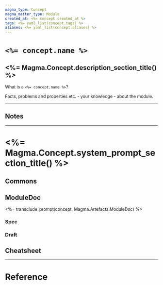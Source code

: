 ```yaml
---
magma_type: Concept
magma_matter_type: Module
created_at: <%= concept.created_at %> 
tags: <%= yaml_list(concept.tags) %>
aliases: <%= yaml_list(concept.aliases) %>
---
```

# `<%= concept.name %>`

## <%= Magma.Concept.description_section_title() %>

What is a `<%= concept.name %>`?

Facts, problems and properties etc. - your knowledge - about the module.


---
## Notes


---
# <%= Magma.Concept.system_prompt_section_title() %>

## Commons


## ModuleDoc

<%= transclude_prompt(concept, Magma.Artefacts.ModuleDoc) %>

### Spec

### Draft



## Cheatsheet



---
# Reference


